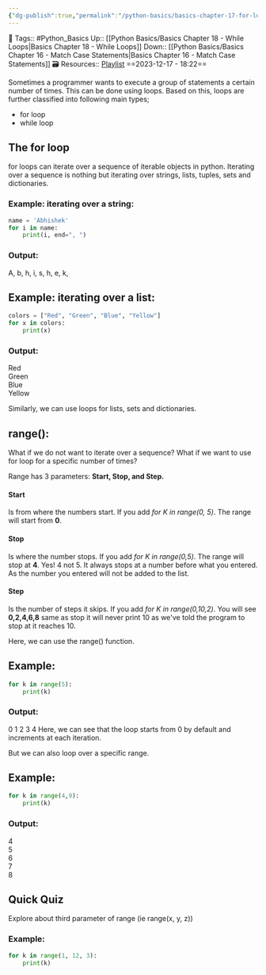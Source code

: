 ```yaml
---
{"dg-publish":true,"permalink":"/python-basics/basics-chapter-17-for-loops/","dgPassFrontmatter":true,"noteIcon":"1","created":"2023-12-17T18:21:59.877+05:30","updated":"2023-12-18T17:43:34.933+05:30"}
---
```


🧶 Tags:: #Python_Basics 
Up:: [[Python Basics/Basics Chapter 18 - While Loops\|Basics Chapter 18 - While Loops]]
Down:: [[Python Basics/Basics Chapter 16 - Match Case Statements\|Basics Chapter 16 - Match Case Statements]]
🗃 Resources:: [Playlist](https://www.youtube.com/playlist?list=PLu0W_9lII9agwh1XjRt242xIpHhPT2llg)
==2023-12-17 - 18:22==

Sometimes a programmer wants to execute a group of statements a certain number of times. This can be done using loops. Based on this, loops are further classified into following main types;
- for loop
- while loop

## The for loop
for loops can iterate over a sequence of iterable objects in python. Iterating over a sequence is nothing but iterating over strings, lists, tuples, sets and dictionaries.

### Example: iterating over a string:
```python
name = 'Abhishek'
for i in name:
	print(i, end=", ")
```

### Output:
A, b, h, i, s, h, e, k,

## Example: iterating over a list:
```python
colors = ["Red", "Green", "Blue", "Yellow"]
for x in colors:
	print(x)
```

### Output:
Red  
Green  
Blue  
Yellow

Similarly, we can use loops for lists, sets and dictionaries.

## range():
What if we do not want to iterate over a sequence? What if we want to use for loop for a specific number of times?

Range has 3 parameters: **Start, Stop, and Step.**

#### Start
Is from where the numbers start. If you add *for K in range(0, 5)*. The range will start from **0**.
#### Stop
Is where the number stops. If you add *for K in range(0,5)*. The range will stop at **4**. Yes! 4 not 5. It always stops at a number before what you entered. As the number you entered will not be added to the list.

#### Step
Is the number of steps it skips. If you add *for K in range(0,10,2)*. You will see **0,2,4,6,8** same as stop it will never print 10 as we've told the program to stop at it reaches 10.

Here, we can use the range() function.
## Example:
```python
for k in range(5):
	print(k)
```

### Output:
0 
1 
2 
3 
4 
Here, we can see that the loop starts from 0 by default and increments at each iteration.

But we can also loop over a specific range.

## Example:
```python
for k in range(4,9):
	print(k)
```

### Output:
4  
5  
6  
7  
8

## Quick Quiz
Explore about third parameter of range (ie range(x, y, z))

### Example:
```python
for k in range(1, 12, 3):
	print(k)
```